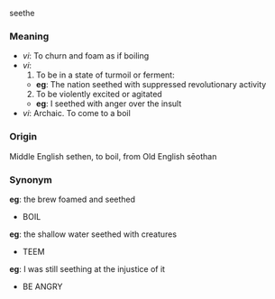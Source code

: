 seethe
### Meaning
+ _vi_: To churn and foam as if boiling
+ _vi_:
   1. To be in a state of turmoil or ferment:
    + __eg__: The nation seethed with suppressed revolutionary activity
   2. To be violently excited or agitated
    + __eg__: I seethed with anger over the insult
+ _vi_: Archaic. To come to a boil

### Origin

Middle English sethen, to boil, from Old English sēothan

### Synonym

__eg__: the brew foamed and seethed

+ BOIL

__eg__: the shallow water seethed with creatures

+ TEEM

__eg__: I was still seething at the injustice of it

+ BE ANGRY



